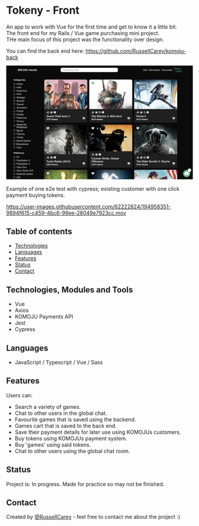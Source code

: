 # Tokeny - Front

An app to work with Vue for the first time and get to know it a little bit.  
The front end for my Rails / Vue game purchasing mini project.  
THe main focus of this project was the functionality over design.

You can find the back end here: https://github.com/RussellCarey/komoju-back

![alt text](https://github.com/RussellCarey/komoju-front/raw/master/design/ss2.png)

Example of one e2e test with cypress; existing customer with one click payment buying tokens.

https://user-images.githubusercontent.com/62222824/194958351-9894f615-c459-4bc6-99ee-28049e7923cc.mov

## Table of contents

- [Technologies](#technologies)
- [Languages](#languages)
- [Features](#features)
- [Status](#status)
- [Contact](#contact)

## Technologies, Modules and Tools

- Vue
- Axios
- KOMOJU Payments API
- Jest
- Cypress

## Languages

- JavaScript / Typescript / Vue / Sass

## Features

Users can:

- Search a variety of games.
- Chat to other users in the global chat.
- Favourite games that is saved using the backend.
- Games cart that is saved to the back end.
- Save their payment details for later use using KOMOJUs customers.
- Buy tokens using KOMOJUs payment system.
- Buy 'games' using said tokens.
- Chat to other users using the global chat room.

## Status

Project is: In progress. Made for practice so may not be finished.

## Contact

Created by [@RussellCarey](https://twitter.com/russellcareyy) - feel free to contact me about the project :)
